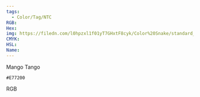 ```yaml
---
tags:
  - Color/Tag/NTC
RGB:
Hex:
img: https://filedn.com/l0hpzxl1f01yT7GHxtF8cyk/Color%20Snake/standard_csv_to_svg/%23/E77200.svg
CMYK:
HSL:
Name:
---
```

Mango Tango
```palette
#E77200
```
RGB
